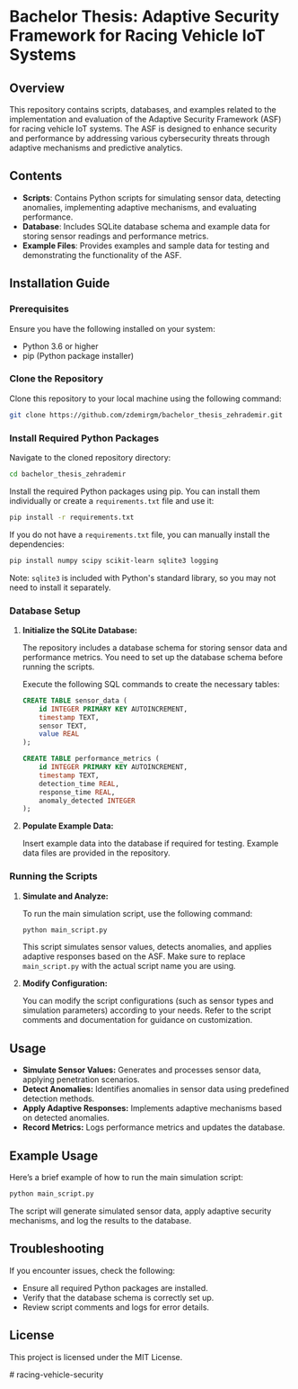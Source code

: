 # Bachelor Thesis: Adaptive Security Framework for Racing Vehicle IoT Systems

## Overview

This repository contains scripts, databases, and examples related to the implementation and evaluation of the Adaptive Security Framework (ASF) for racing vehicle IoT systems. The ASF is designed to enhance security and performance by addressing various cybersecurity threats through adaptive mechanisms and predictive analytics.

## Contents

- **Scripts**: Contains Python scripts for simulating sensor data, detecting anomalies, implementing adaptive mechanisms, and evaluating performance.
- **Database**: Includes SQLite database schema and example data for storing sensor readings and performance metrics.
- **Example Files**: Provides examples and sample data for testing and demonstrating the functionality of the ASF.

## Installation Guide

### Prerequisites

Ensure you have the following installed on your system:

- Python 3.6 or higher
- pip (Python package installer)

### Clone the Repository

Clone this repository to your local machine using the following command:

```bash
git clone https://github.com/zdemirgm/bachelor_thesis_zehrademir.git
```

### Install Required Python Packages

Navigate to the cloned repository directory:

```bash
cd bachelor_thesis_zehrademir
```

Install the required Python packages using pip. You can install them individually or create a `requirements.txt` file and use it:

```bash
pip install -r requirements.txt
```

If you do not have a `requirements.txt` file, you can manually install the dependencies:

```bash
pip install numpy scipy scikit-learn sqlite3 logging
```

Note: `sqlite3` is included with Python's standard library, so you may not need to install it separately.

### Database Setup

1. **Initialize the SQLite Database:**

   The repository includes a database schema for storing sensor data and performance metrics. You need to set up the database schema before running the scripts.

   Execute the following SQL commands to create the necessary tables:

   ```sql
   CREATE TABLE sensor_data (
       id INTEGER PRIMARY KEY AUTOINCREMENT,
       timestamp TEXT,
       sensor TEXT,
       value REAL
   );

   CREATE TABLE performance_metrics (
       id INTEGER PRIMARY KEY AUTOINCREMENT,
       timestamp TEXT,
       detection_time REAL,
       response_time REAL,
       anomaly_detected INTEGER
   );
   ```

2. **Populate Example Data:**

   Insert example data into the database if required for testing. Example data files are provided in the repository.

### Running the Scripts

1. **Simulate and Analyze:**

   To run the main simulation script, use the following command:

   ```bash
   python main_script.py
   ```

   This script simulates sensor values, detects anomalies, and applies adaptive responses based on the ASF. Make sure to replace `main_script.py` with the actual script name you are using.

2. **Modify Configuration:**

   You can modify the script configurations (such as sensor types and simulation parameters) according to your needs. Refer to the script comments and documentation for guidance on customization.

## Usage

- **Simulate Sensor Values:** Generates and processes sensor data, applying penetration scenarios.
- **Detect Anomalies:** Identifies anomalies in sensor data using predefined detection methods.
- **Apply Adaptive Responses:** Implements adaptive mechanisms based on detected anomalies.
- **Record Metrics:** Logs performance metrics and updates the database.

## Example Usage

Here’s a brief example of how to run the main simulation script:

```bash
python main_script.py
```

The script will generate simulated sensor data, apply adaptive security mechanisms, and log the results to the database.

## Troubleshooting

If you encounter issues, check the following:

- Ensure all required Python packages are installed.
- Verify that the database schema is correctly set up.
- Review script comments and logs for error details.

## License

This project is licensed under the MIT License. 


#   r a c i n g - v e h i c l e - s e c u r i t y  
 